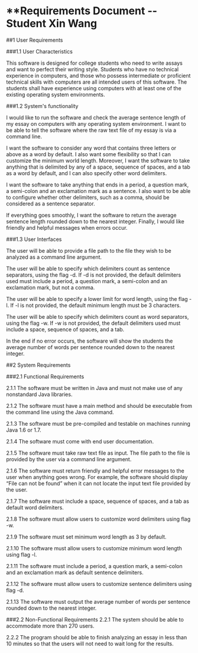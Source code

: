 # **Requirements Document -- Student Xin Wang

##1 User Requirements

###1.1 User Characteristics

This software is designed for college students who need to write assays and want to perfect their writing style. Students who have no technical experience in computers, and those who possess intermediate or proficient technical skills with computers are all intended users of this software. The students shall have experience using computers with at least one of the existing operating system environments. 

###1.2 System's functionality

I would like to run the software and check the average sentence length of my essay on computers with any operating system environment. I want to be able to tell the software where the raw text file of my essay is via a command line. 

I want the software to consider any word that contains three letters or above as a word by default. I also want some flexibility so that I can customize the minimum world length. Moreover, I want the software to take anything that is delimited by any of a space, sequence of spaces, and a tab as a word by default, and I can also specify other word delimiters. 

I want the software to take anything that ends in a period, a question mark, a semi-colon and an exclamation mark as a sentence. I also want to be able to configure whether other delimiters, such as a comma, should be considered as a sentence separator. 

If everything goes smoothly, I want the software to return the average sentence length rounded down to the nearest integer. Finally, I would like friendly and helpful messages when errors occur.  


###1.3 User Interfaces

The user will be able to provide a file path to the file they wish to be analyzed as a command line argument. 

The user will be able to specify which delimiters count as sentence separators, using the flag -d. If -d is not provided, the default delimiters used must include a period, a question mark, a semi-colon and an exclamation mark, but not a comma. 

The user will be able to specify a lower limit for word length, using the flag -l. If -l is not provided, the default minimum length must be 3 characters.

The user will be able to specify which delimiters count as word separators, using the flag -w. If -w is not provided, the default delimiters used must include a space, sequence of spaces, and a tab. 

In the end if no error occurs, the software will show the students the average number of words per sentence rounded down to the nearest integer.

##2 System Requirements
 
###2.1 Functional Requirements

2.1.1 The software must be written in Java and must not make use of any nonstandard Java libraries.
 
2.1.2 The software must have a main method and should be executable from the command line using the Java command.

2.1.3 The software must be pre-compiled and testable on machines running Java 1.6 or 1.7.

2.1.4 The software must come with end user documentation.
 
2.1.5 The software must take raw text file as input. The file path to the file is provided by the user via a command line argument.

2.1.6 The software must return friendly and helpful error messages to the user when anything goes wrong. For example, the software should display “File can not be found” when it can not locate the input text file provided by the user.

2.1.7 The software must include a space, sequence of spaces, and a tab as default word delimiters.

2.1.8 The software must allow users to customize word delimiters using flag -w.

2.1.9 The software must set minimum word length as 3 by default.

2.1.10 The software must allow users to customize minimum word length using flag -l.

2.1.11 The software must include a period, a question mark, a semi-colon and an exclamation mark as default sentence delimiters.

2.1.12 The software must allow users to customize sentence delimiters using flag -d.

2.1.13 The software must output the average number of words per sentence rounded down to the nearest integer.


###2.2 Non-Functional Requirements
2.2.1 The system should be able to accommodate more than 270 users.

2.2.2 The program should be able to finish analyzing an essay in less than 10 minutes so that the users will not need to wait long for the results.